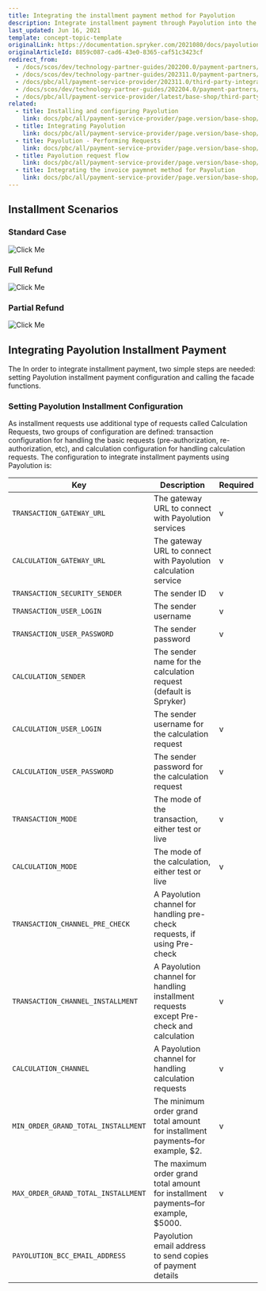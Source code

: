 ```yaml
---
title: Integrating the installment payment method for Payolution
description: Integrate installment payment through Payolution into the Spryker-based shop.
last_updated: Jun 16, 2021
template: concept-topic-template
originalLink: https://documentation.spryker.com/2021080/docs/payolution-installment
originalArticleId: 8859c087-cad6-43e0-8365-caf51c3423cf
redirect_from:
  - /docs/scos/dev/technology-partner-guides/202200.0/payment-partners/payolution/integrating-the-installment-payment-method-for-payolution.html
  - /docs/scos/dev/technology-partner-guides/202311.0/payment-partners/payolution/integrating-the-installment-payment-method-for-payolution.html
  - /docs/pbc/all/payment-service-provider/202311.0/third-party-integrations/payolution/integrate-the-installment-payment-method-for-payolution.html
  - /docs/scos/dev/technology-partner-guides/202204.0/payment-partners/payolution/integrating-the-installment-payment-method-for-payolution.html
  - /docs/pbc/all/payment-service-provider/latest/base-shop/third-party-integrations/payolution/integrate-the-installment-payment-method-for-payolution.html
related:
  - title: Installing and configuring Payolution
    link: docs/pbc/all/payment-service-provider/page.version/base-shop/third-party-integrations/payolution/install-and-configure-payolution.html
  - title: Integrating Payolution
    link: docs/pbc/all/payment-service-provider/page.version/base-shop/third-party-integrations/payolution/integrate-payolution.html
  - title: Payolution - Performing Requests
    link: docs/pbc/all/payment-service-provider/page.version/base-shop/third-party-integrations/payolution/payolution-performing-requests.html
  - title: Payolution request flow
    link: docs/pbc/all/payment-service-provider/page.version/base-shop/third-party-integrations/payolution/payolution-request-flow.html
  - title: Integrating the invoice paymnet method for Payolution
    link: docs/pbc/all/payment-service-provider/page.version/base-shop/third-party-integrations/payolution/integrate-the-invoice-payment-method-for-payolution.html
---
```


## Installment Scenarios

### Standard Case

![Click Me](https://spryker.s3.eu-central-1.amazonaws.com/docs/Technology+Partners/Payment+Partners/Payolution/payolution-installment-standard-case.png)

### Full Refund

![Click Me](https://spryker.s3.eu-central-1.amazonaws.com/docs/Technology+Partners/Payment+Partners/Payolution/payolution-installment-fullrefund-case.png)

### Partial Refund

![Click Me](https://spryker.s3.eu-central-1.amazonaws.com/docs/Technology+Partners/Payment+Partners/Payolution/payolution-installment-partialrefund-case.png)

## Integrating Payolution Installment Payment

The In order to integrate installment payment, two simple steps are needed: setting Payolution installment payment configuration and calling the facade functions.

### Setting Payolution Installment Configuration

As installment requests use additional type of requests called Calculation Requests, two groups of configuration are defined: transaction configuration for handling the basic requests (pre-authorization, re-authorization, etc), and calculation configuration for handling calculation requests. The configuration to integrate installment payments using Payolution is:

| Key                                 | Description                                                                                                     | Required |
|-------------------------------------|-----------------------------------------------------------------------------------------------------------------|----------|
| `TRANSACTION_GATEWAY_URL`          | The gateway URL to connect with Payolution services                                                             | v        |
| `CALCULATION_GATEWAY_URL`          | The gateway URL to connect with Payolution calculation service                                                  | v        |
| `TRANSACTION_SECURITY_SENDER`      | The sender ID                                                                                                   | v        |
| `TRANSACTION_USER_LOGIN`           | The sender username                                                                                             | v        |
| `TRANSACTION_USER_PASSWORD`        | The sender password                                                                                             | v        |
| `CALCULATION_SENDER`               | The sender name for the calculation request (default is Spryker)                                                |          |
| `CALCULATION_USER_LOGIN`           | The sender username for the calculation request                                                                 | v        |
| `CALCULATION_USER_PASSWORD`        | The sender password for the calculation request                                                                 | v        |
| `TRANSACTION_MODE`                 | The mode of the transaction, either test or live                                                                | v        |
| `CALCULATION_MODE`                 | The mode of the calculation, either test or live                                                                | v        |
| `TRANSACTION_CHANNEL_PRE_CHECK`    | A Payolution channel for handling pre-check requests, if using Pre-check                                       |          |
| `TRANSACTION_CHANNEL_INSTALLMENT`  | A Payolution channel for handling installment requests except Pre-check and calculation                         | v        |
| `CALCULATION_CHANNEL`              | A Payolution channel for handling calculation requests                                                           | v        |
| `MIN_ORDER_GRAND_TOTAL_INSTALLMENT`| The minimum order grand total amount for installment payments–for example, $2.                                        | v        |
| `MAX_ORDER_GRAND_TOTAL_INSTALLMENT`| The maximum order grand total amount for installment payments–for example, $5000.                                     | v        |
| `PAYOLUTION_BCC_EMAIL_ADDRESS`     | Payolution email address to send copies of payment details                                                      |          |
